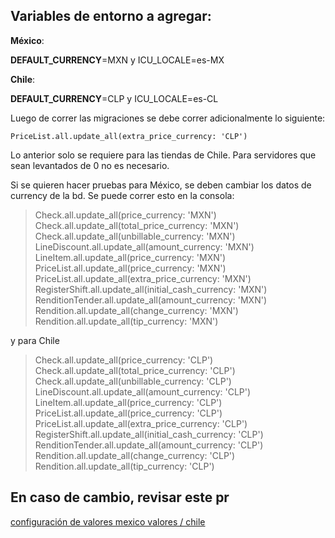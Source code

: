 
## Variables de entorno a agregar:

**México**:

**DEFAULT_CURRENCY**=MXN y ICU_LOCALE=es-MX

**Chile**:

**DEFAULT_CURRENCY**=CLP y ICU_LOCALE=es-CL

Luego de correr las migraciones se debe correr adicionalmente lo siguiente:

`PriceList.all.update_all(extra_price_currency: 'CLP')`

Lo anterior solo se requiere para las tiendas de Chile. Para servidores que sean levantados de 0 no es necesario.

Si se quieren hacer pruebas para México, se deben cambiar los datos de currency de la bd. Se puede correr esto en la consola:

> Check.all.update_all(price_currency: 'MXN')  
> Check.all.update_all(total_price_currency: 'MXN')  
> Check.all.update_all(unbillable_currency: 'MXN')  
> LineDiscount.all.update_all(amount_currency: 'MXN')  
> LineItem.all.update_all(price_currency: 'MXN')  
> PriceList.all.update_all(price_currency: 'MXN')  
> PriceList.all.update_all(extra_price_currency: 'MXN')  
> RegisterShift.all.update_all(initial_cash_currency: 'MXN')  
> RenditionTender.all.update_all(amount_currency: 'MXN')  
> Rendition.all.update_all(change_currency: 'MXN')  
> Rendition.all.update_all(tip_currency: 'MXN')

y para Chile

> Check.all.update_all(price_currency: 'CLP')  
> Check.all.update_all(total_price_currency: 'CLP')  
> Check.all.update_all(unbillable_currency: 'CLP')  
> LineDiscount.all.update_all(amount_currency: 'CLP')  
> LineItem.all.update_all(price_currency: 'CLP')  
> PriceList.all.update_all(price_currency: 'CLP')  
> PriceList.all.update_all(extra_price_currency: 'CLP')  
> RegisterShift.all.update_all(initial_cash_currency: 'CLP')  
> RenditionTender.all.update_all(amount_currency: 'CLP')  
> Rendition.all.update_all(change_currency: 'CLP')  
> Rendition.all.update_all(tip_currency: 'CLP')


## En caso de cambio, revisar este pr
[configuración de valores mexico valores / chile](https://bitbucket.org/nnodes/pof/pull-requests/129)
